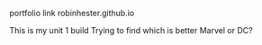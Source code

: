 portfolio link
robinhester.github.io

This is my unit 1 build 
Trying to find which is better
Marvel or DC?
